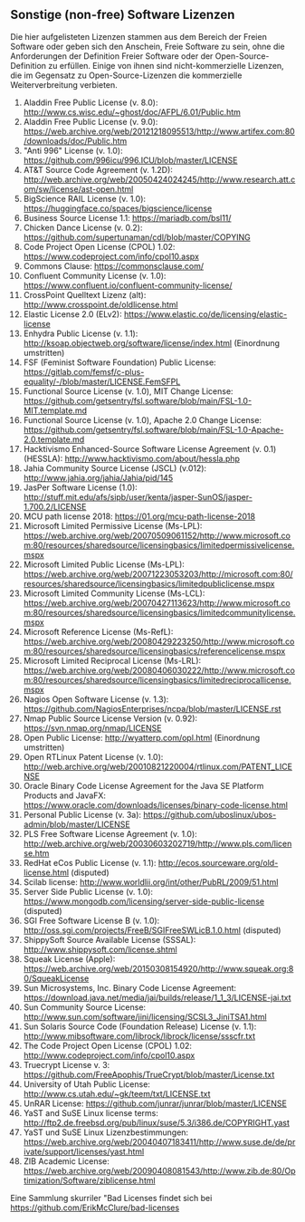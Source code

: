 ## Sonstige (non-free) Software Lizenzen

Die hier aufgelisteten Lizenzen stammen aus dem Bereich der Freien Software oder geben sich den Anschein, Freie Software zu sein, ohne die Anforderungen der Definition Freier Software oder der Open-Source-Definition zu erfüllen. Einige von ihnen sind nicht-kommerzielle Lizenzen, die im Gegensatz zu Open-Source-Lizenzen die kommerzielle Weiterverbreitung verbieten.

1. Aladdin Free Public License (v. 8.0): http://www.cs.wisc.edu/~ghost/doc/AFPL/6.01/Public.htm
1. Aladdin Free Public License (v. 9.0): https://web.archive.org/web/20121218095513/http://www.artifex.com:80/downloads/doc/Public.htm
1. "Anti 996" License (v. 1.0): https://github.com/996icu/996.ICU/blob/master/LICENSE
1. AT&T Source Code Agreement (v. 1.2D): http://web.archive.org/web/20050424024245/http://www.research.att.com/sw/license/ast-open.html
2. BigScience RAIL License (v. 1.0): https://huggingface.co/spaces/bigscience/license
3. Business Source License 1.1: https://mariadb.com/bsl11/
4. Chicken Dance License (v. 0.2): https://github.com/supertunaman/cdl/blob/master/COPYING 
5. Code Project Open License (CPOL) 1.02: https://www.codeproject.com/info/cpol10.aspx
6. Commons Clause: https://commonsclause.com/
7. Confluent Community License (v. 1.0): https://www.confluent.io/confluent-community-license/
8. CrossPoint Quelltext Lizenz (alt): http://www.crosspoint.de/oldlicense.html
9. Elastic License 2.0 (ELv2): https://www.elastic.co/de/licensing/elastic-license
10. Enhydra Public License (v. 1.1): http://ksoap.objectweb.org/software/license/index.html (Einordnung umstritten)
11. FSF (Feminist Software Foundation) Public License: https://gitlab.com/femsf/c-plus-equality/-/blob/master/LICENSE.FemSFPL
12. Functional Source License (v. 1.0), MIT Change License: https://github.com/getsentry/fsl.software/blob/main/FSL-1.0-MIT.template.md
13. Functional Source License (v. 1.0), Apache 2.0 Change License: https://github.com/getsentry/fsl.software/blob/main/FSL-1.0-Apache-2.0.template.md
14. Hacktivismo Enhanced-Source Software License Agreement (v. 0.1) (HESSLA): http://www.hacktivismo.com/about/hessla.php
15. Jahia Community Source License (JSCL) (v.012): http://www.jahia.org/jahia/Jahia/pid/145
16. JasPer Software License (1.0): http://stuff.mit.edu/afs/sipb/user/kenta/jasper-SunOS/jasper-1.700.2/LICENSE
17. MCU path license 2018: https://01.org/mcu-path-license-2018
18. Microsoft Limited Permissive License (Ms-LPL): https://web.archive.org/web/20070509061152/http://www.microsoft.com:80/resources/sharedsource/licensingbasics/limitedpermissivelicense.mspx 
19. Microsoft Limited Public License (Ms-LPL): https://web.archive.org/web/20071223053203/http://microsoft.com:80/resources/sharedsource/licensingbasics/limitedpubliclicense.mspx 
20. Microsoft Limited Community License (Ms-LCL): https://web.archive.org/web/20070427113623/http://www.microsoft.com:80/resources/sharedsource/licensingbasics/limitedcommunitylicense.mspx
21. Microsoft Reference License (Ms-RefL): https://web.archive.org/web/20080429223250/http://www.microsoft.com:80/resources/sharedsource/licensingbasics/referencelicense.mspx
22. Microsoft Limited Reciprocal License (Ms-LRL): https://web.archive.org/web/20080406030222/http://www.microsoft.com:80/resources/sharedsource/licensingbasics/limitedreciprocallicense.mspx
23. Nagios Open Software License (v. 1.3): https://github.com/NagiosEnterprises/ncpa/blob/master/LICENSE.rst
24. Nmap Public Source License Version (v. 0.92): https://svn.nmap.org/nmap/LICENSE
25. Open Public License: http://wyatterp.com/opl.html (Einordnung umstritten)
26. Open RTLinux Patent License (v. 1.0): http://web.archive.org/web/20010821220004/rtlinux.com/PATENT_LICENSE
27. Oracle Binary Code License Agreement for the Java SE Platform Products and JavaFX: https://www.oracle.com/downloads/licenses/binary-code-license.html
28. Personal Public License (v. 3a): https://github.com/uboslinux/ubos-admin/blob/master/LICENSE
29. PLS Free Software License Agreement (v. 1.0): http://web.archive.org/web/20030603202719/http://www.pls.com/license.htm
30. RedHat eCos Public License (v. 1.1): http://ecos.sourceware.org/old-license.html (disputed)
31. Scilab license: http://www.worldlii.org/int/other/PubRL/2009/51.html
32. Server Side Public License (v. 1.0): https://www.mongodb.com/licensing/server-side-public-license (disputed)
33. SGI Free Software License B (v. 1.0): http://oss.sgi.com/projects/FreeB/SGIFreeSWLicB.1.0.html (disputed)
34. ShippySoft Source Available License (SSSAL): http://www.shippysoft.com/license.shtml
35. Squeak License (Apple): https://web.archive.org/web/20150308154920/http://www.squeak.org:80/SqueakLicense
36. Sun Microsystems, Inc. Binary Code License Agreement: https://download.java.net/media/jai/builds/release/1_1_3/LICENSE-jai.txt
37. Sun Community Source License: http://www.sun.com/software/jini/licensing/SCSL3_JiniTSA1.html
38. Sun Solaris Source Code (Foundation Release) License (v. 1.1): http://www.mibsoftware.com/librock/librock/license/ssscfr.txt
39. The Code Project Open License (CPOL) 1.02: http://www.codeproject.com/info/cpol10.aspx
40. Truecrypt License v. 3: https://github.com/FreeApophis/TrueCrypt/blob/master/License.txt
41. University of Utah Public License: http://www.cs.utah.edu/~gk/teem/txt/LICENSE.txt
42. UnRAR License: https://github.com/junrar/junrar/blob/master/LICENSE
43. YaST and SuSE Linux license terms: http://ftp2.de.freebsd.org/pub/linux/suse/5.3/i386.de/COPYRIGHT.yast
44. YaST und SuSE Linux Lizenzbestimmungen: https://web.archive.org/web/20040407183411/http://www.suse.de/de/private/support/licenses/yast.html
45. ZIB Academic License: https://web.archive.org/web/20090408081543/http://www.zib.de:80/Optimization/Software/ziblicense.html

Eine Sammlung skurriler "Bad Licenses findet sich bei https://github.com/ErikMcClure/bad-licenses
